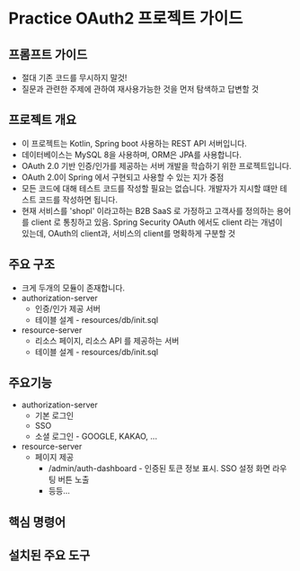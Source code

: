 # Practice OAuth2 프로젝트 가이드

## 프롬프트 가이드
- 절대 기존 코드를 무시하지 말것!
- 질문과 관련한 주제에 관하여 재사용가능한 것을 먼저 탐색하고 답변할 것

## 프로젝트 개요
- 이 프로젝트는 Kotlin, Spring boot 사용하는 REST API 서버입니다.
- 데이터베이스는 MySQL 8을 사용하며, ORM은 JPA를 사용합니다.
- OAuth 2.0 기반 인증/인가를 제공하는 서버 개발을 학습하기 위한 프로젝트입니다.
- OAuth 2.0이 Spring 에서 구현되고 사용할 수 있는 지가 중점
- 모든 코드에 대해 테스트 코드를 작성할 필요는 없습니다. 개발자가 지시할 떄만 테스트 코드를 작성하면 됩니다.
- 현재 서비스를 'shopl' 이라고하는 B2B SaaS 로 가정하고 고객사를 정의하는 용어를 client 로 통칭하고 있음. Spring Security OAuth 에서도 client 라는 개념이 있는데, OAuth의 client과, 서비스의 client를 명확하게 구분할 것

## 주요 구조
- 크게 두개의 모듈이 존재합니다.
- authorization-server 
  - 인증/인가 제공 서버
  - 테이블 설계 - resources/db/init.sql 
- resource-server 
  - 리소스 페이지, 리소스 API 를 제공하는 서버
  - 테이블 설계 - resources/db/init.sql

## 주요기능
- authorization-server
  - 기본 로그인
  - SSO
  - 소셜 로그인 - GOOGLE, KAKAO, ...
- resource-server
  - 페이지 제공
    - /admin/auth-dashboard - 인증된 토큰 정보 표시. SSO 설정 화면 라우팅 버튼 노출
    - 등등...

## 핵심 명령어

## 설치된 주요 도구